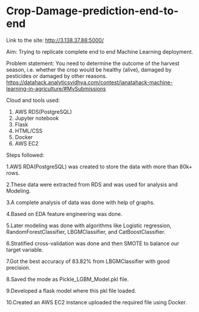 # Crop-Damage-prediction-end-to-end

Link to the site: http://3.138.37.88:5000/

Aim: Trying to replicate complete end to end Machine Learning deployment.

Problem statement: You need to determine the outcome of the harvest season, i.e. whether the crop would be healthy (alive), damaged by pesticides or damaged by other reasons.
                   https://datahack.analyticsvidhya.com/contest/janatahack-machine-learning-in-agriculture/#MySubmissions

Cloud and tools used:
1. AWS RDS(PostgreSQL)
2. Jupyter notebook
3. Flask
4. HTML/CSS
5. Docker
6. AWS EC2

Steps followed:

  1.AWS RDA(PostgreSQL) was created to store the data with more than 80k+ rows.
  
  2.These data were extracted from RDS and was used for analysis and Modeling.
  
  3.A complete analysis of data was done with help of graphs.
  
  4.Based on EDA feature engineering was done.
  
  5.Later modeling was done with algorithms like Logistic regression, RandomForestClassifier, LBGMClassifier, and CatBoostClassifier.
  
  6.Stratified cross-validation was done and then SMOTE to balance our target variable.
  
  7.Got the best accuracy of 83.82% from LBGMClassifier with good precision.
  
  8.Saved the mode as Pickle_LGBM_Model.pkl file.
  
  9.Developed a flask model where this pkl file loaded.
  
  10.Created an AWS EC2 instance uploaded the required file using Docker.
